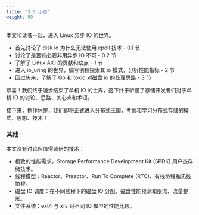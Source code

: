 ```yaml
---
title: "3.5 小结"
weight: 99
---
```


本文和读者一起，进入 Linux 异步 IO 的世界。
- 首先讨论了 disk io 为什么无法使用 epoll 技术 - 0.1 节
- 讨论了是否有必要非用异步 IO 不可 - 0.2 节
- 了解了 Linux AIO 的贡献和缺点 - 1 节
- 进入 io_uring 的世界，编写例程探索其 io 模式，分析性能指标 - 2 节
- 回过头来，了解了 Go 和 tokio 对磁盘 io 的处理思路 - 3 节

恭喜！我们终于漫步结束了单机 IO 的世界，这下终于听懂了存储开发者们对于单机 IO 的讨论、思路、关心点和术语。

接下来，稍作休整，我们即将正式进入分布式王国，考察和学习分布式存储的模式、思想、技术！


### 其他
本文没有讨论但值得调研的技术：
- 极致的性能需求，Storage Performance Development Kit (SPDK) 用户态存储技术。
- 线程模型：Reactor、Preactor、Run To Complete (RTC)、有栈协程和无栈协程。
- 磁盘 IO 调度：在不同线程下的磁盘 IO 分配、磁盘性能预测和限流、流量整形。
- 文件系统：ext4 与 xfs 对不同 IO 模型的性能比较。

